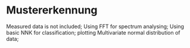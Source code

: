 # Mustererkennung
Measured data is not included;
Using FFT for spectrum analysing;
Using basic NNK for classification;
plotting Multivariate normal distribution of data;
